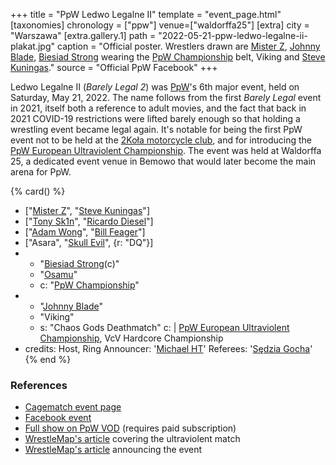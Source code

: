 +++
title = "PpW Ledwo Legalne II"
template = "event_page.html"
[taxonomies]
chronology = ["ppw"]
venue=["waldorffa25"]
[extra]
city = "Warszawa"
[extra.gallery.1]
path = "2022-05-21-ppw-ledwo-legalne-ii-plakat.jpg"
caption = "Official poster. Wrestlers drawn are [Mister Z](@/w/mister-z.md), [Johnny Blade](@/w/johnny-blade.md), [Biesiad Strong](@/w/biesiad.md) wearing the [PpW Championship](@/c/ppw-championship.md) belt, Viking and [Steve Kuningas](@/w/steve-kuningas.md)."
source = "Official PpW Facebook"
+++

Ledwo Legalne II (_Barely Legal 2_) was [PpW](@/o/ppw.md)'s 6th major event, held on Saturday, May 21, 2022. The name follows from the first _Barely Legal_ event in 2021, itself both a reference to adult movies, and the fact that back in 2021 COVID-19 restrictions were lifted barely enough so that holding a wrestling event became legal again.
It's notable for being the first PpW event not to be held at the [2Koła motorcycle club](@/v/2kola.md), and for introducing the [PpW European Ultraviolent Championship](@/o/ppw.md#championships).
The event was held at Waldorffa 25, a dedicated event venue in Bemowo that would later become the main arena for PpW.


{% card() %}
- ["[Mister Z](@/w/mister-z.md)", "[Steve Kuningas](@/w/steve-kuningas.md)"]
- ["[Tony Sk1n](@/w/tony-sk1n.md)", "[Ricardo Diesel](@/w/ricardo-diesel.md)"]
- ["[Adam Wong](@/w/adam-wong.md)", "[Bill Feager](@/w/feager.md)"]
- ["Asara", "[Skull Evil](@/w/skull-evil.md)", {r: "DQ"}]
- - "[Biesiad Strong](@/w/biesiad.md)(c)"
  - "[Osamu](@/w/osamu.md)"
  - c: "[PpW Championship](@/c/ppw-championship.md)"
- - "[Johnny Blade](@/w/johnny-blade.md)"
  - "Viking"
  - s: "Chaos Gods Deathmatch"
    c: |
      [PpW European Ultraviolent Championship](@/c/ppw-european-ultraviolent-championship.md),
      VcV Hardcore Championship
- credits:
    Host, Ring Announcer: '[Michael HT](@/w/michael-ht.md)'
    Referees: '[Sędzia Gocha](@/w/sedzia-borys.md)'
{% end %}

### References

* [Cagematch event page](https://www.cagematch.net/?id=1&nr=383968)
* [Facebook event](https://www.facebook.com/events/1117782402125287/)
* [Full show on PpW VOD](https://ppw-ewenementpl.vhx.tv/ppw-full-shows-dvd-version/season:2/videos/ledwo-legalne-2-22-definitive-edition-hd) (requires paid subscription)
* [WrestleMap's article](https://www.wrestlemap.com/news/p1e7040pmjt9uwctkin6cod0xwqj1k) covering the ultraviolent match
* [WrestleMap's article](https://www.wrestlemap.com/news/mxrf1jwfu9v4hp21pmf7ws40yb76qk) announcing the event
